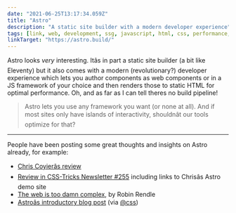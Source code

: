 ```yaml
---
date: "2021-06-25T13:17:34.059Z"
title: "Astro"
description: "A static site builder with a modern developer experience"
tags: [link, web, development, ssg, javascript, html, css, performance, tool, framework]
linkTarget: "https://astro.build/"
---
```

Astro looks _very_ interesting. Itâs in part a static site builder (a bit like Eleventy) but it also comes with a modern (revolutionary?) developer experience which lets you author components as web components or in a JS framework of your choice and then renders those to static HTML for optimal performance. Oh, and as far as I can tell theres no build pipeline!

> Astro lets you use any framework you want (or none at all). And if most sites only have islands of interactivity, shouldnât our tools optimize for that?
---

People have been posting some great thoughts and insights on Astro already, for example:

- [Chris Coyierâs review](https://css-tricks.com/astro/)
- [Review in CSS-Tricks Newsletter #255](https://css-tricks.com/newsletter/255-thoughts-on-astro/) including links to Chrisâs Astro demo site
- [The web is too damn complex](https://www.robinrendle.com/notes/the-web-is-too-damn-complex.html), by Robin Rendle
- [Astroâs introductory blog post](https://astro.build/blog/introducing-astro) (via [@css](https://twitter.com/css))